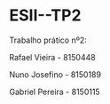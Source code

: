 # ESII--TP2
Trabalho prático nº2:

Rafael Vieira - 8150448

Nuno Josefino - 8150189

Gabriel Pereira - 8150115
